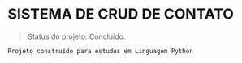 # SISTEMA DE CRUD DE CONTATO

> Status do projeto: Concluido.

```
Projeto construído para estudos em Linguagem Python
```
